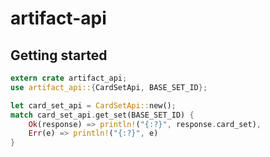 # artifact-api


## Getting started

````rust
extern crate artifact_api;
use artifact_api::{CardSetApi, BASE_SET_ID};

let card_set_api = CardSetApi::new();
match card_set_api.get_set(BASE_SET_ID) {
	Ok(response) => println!("{:?}", response.card_set),
	Err(e) => println!("{:?}", e)
}
````